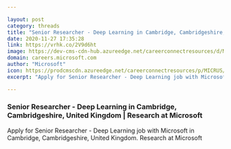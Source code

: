 ```yaml
---

layout: post
category: threads
title: "Senior Researcher - Deep Learning in Cambridge, Cambridgeshire, United Kingdom"
date: 2020-11-27 17:35:28
link: https://vrhk.co/2V9d6ht
image: https://dev-cms-cdn-hub.azureedge.net/careerconnectresources/d/MICRUS/social/Share_msft-1526996096885.jpg
domain: careers.microsoft.com
author: "Microsoft"
icon: https://prodcmscdn.azureedge.net/careerconnectresources/p/MICRUS/en_us/desktop/assets/images/mobile/h/apple-touch-icon.png
excerpt: "Apply for Senior Researcher - Deep Learning job with Microsoft in Cambridge, Cambridgeshire, United Kingdom. Research at Microsoft"

---
```


### Senior Researcher - Deep Learning in Cambridge, Cambridgeshire, United Kingdom | Research at Microsoft

Apply for Senior Researcher - Deep Learning job with Microsoft in Cambridge, Cambridgeshire, United Kingdom. Research at Microsoft